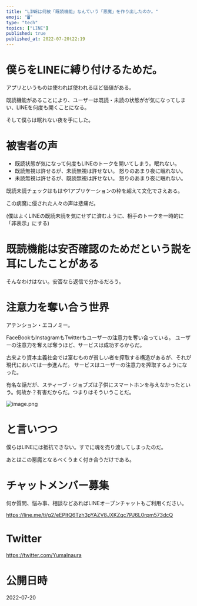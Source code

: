 ```yaml
---
title: "LINEは何故「既読機能」なんていう「悪魔」を作り出したのか。"
emoji: "🖥"
type: "tech"
topics: ["LINE"]
published: true
published_at: 2022-07-20t22:19
---
```


# 僕らをLINEに縛り付けるためだ。

アプリというものは使われば使われるほど価値がある。

既読機能があることにより、ユーザーは既読・未読の状態がが気になってしまい、LINEを何度も開くことになる。

そして僕らは眠れない夜を手にした。

# 被害者の声

- 既読状態が気になって何度もLINEのトークを開いてしまう。眠れない。
- 既読無視は許せるが、未読無視は許せない。 怒りのあまり夜に眠れない。
- 未読無視は許せるが、既読無視は許せない。 怒りのあまり夜に眠れない。

既読未読チェックはもはや1アプリケーションの枠を超えて文化でさえある。

この病魔に侵された人々の声は悲痛だ。

(僕はよくLINEの既読未読を気にせずに済むように、相手のトークを一時的に「非表示」にする)

# 既読機能は安否確認のためだという説を耳にしたことがある

そんなわけはない。安否なら返信で分かるだろう。

# 注意力を奪い合う世界

アテンション・エコノミー。

FaceBookもInstagramもTwitterもユーザーの注意力を奪い合っている。
ユーザーの注意力を奪えば奪うほど、サービスは成功するからだ。

古来より資本主義社会では富むものが貧しい者を搾取する構造があるが、それが現代においては一歩進んだ。
サービスはユーザーの注意力を搾取するようになった。

有名な話だが、スティーブ・ジョブズは子供にスマートホンを与えなかったという。何故か？有害だからだ。つまりはそういうことだ。


![image.png](https://qiita-image-store.s3.ap-northeast-1.amazonaws.com/0/89618/2f9facba-cbb1-ca62-a641-df5843265d02.png)


# と言いつつ

僕らはLINEには抵抗できない。すでに魂を売り渡してしまったのだ。

あとはこの悪魔となるべくうまく付き合うだけである。


<!-- Update From Qiita API -->

# チャットメンバー募集


何か質問、悩み事、相談などあればLINEオープンチャットもご利用ください。

https://line.me/ti/g2/eEPltQ6Tzh3pYAZV8JXKZqc7PJ6L0rpm573dcQ





# Twitter


https://twitter.com/YumaInaura


<!-- Update From Qiita API -->



# 公開日時

2022-07-20
